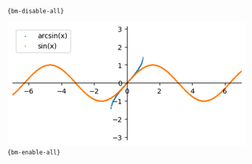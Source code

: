 `{bm-disable-all}`

![Graph(s) of arcsin(x),sin(x)](calculus_536869e53ca250c1769684f79bd9f209.png)
`{bm-enable-all}`

